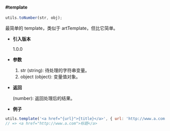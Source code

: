#### #template

```javascript
utils.toNumber(str, obj);
```

最简单的 template，类似于 artTemplate，但比它简单。

- **引入版本**

    1.0.0

- **参数**

    1. str (string): 待处理的字符串变量。
    2. object (object): 变量值对象。

- **返回**

    (number): 返回处理后的结果。

- **例子**

```javascript
utils.template('<a href="{url}">{title}</a>', { url: 'http://www.a.com', title: '标题' });
// => <a href="http://www.a.com">标题</a>
```
